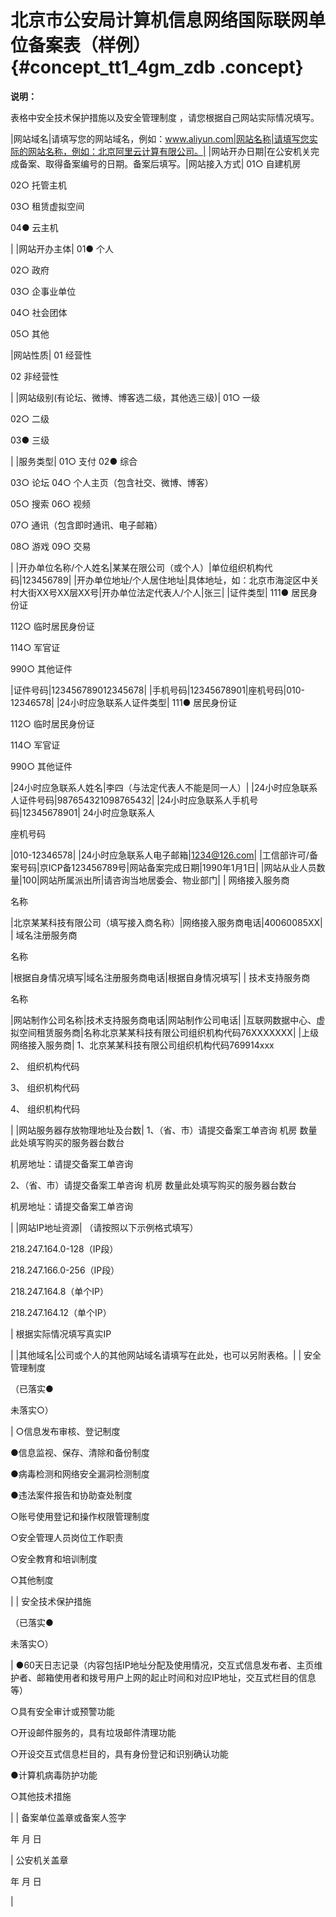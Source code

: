 # 北京市公安局计算机信息网络国际联网单位备案表（样例） {#concept_tt1_4gm_zdb .concept}

**说明：** 

表格中安全技术保护措施以及安全管理制度 ，请您根据自己网站实际情况填写。

|网站域名|请填写您的网站域名，例如：www.aliyun.com|网站名称|请填写您实际的网站名称，例如：北京阿里云计算有限公司。|
|网站开办日期|在公安机关完成备案、取得备案编号的日期。备案后填写。|网站接入方式| 01○ 自建机房

 02○ 托管主机

 03○ 租赁虚拟空间

 04● 云主机

 |
|网站开办主体| 01● 个人

 02○ 政府

 03○ 企事业单位

 04○ 社会团体

 05○ 其他

 |网站性质| 01 经营性

 02 非经营性

 |
|网站级别\(有论坛、微博、博客选二级，其他选三级\)| 01○ 一级

 02○ 二级

 03● 三级

 |
|服务类型| 01○ 支付 02● 综合

 03○ 论坛 04○ 个人主页（包含社交、微博、博客）

 05○ 搜索 06○ 视频

 07○ 通讯（包含即时通讯、电子邮箱）

 08○ 游戏 09○ 交易

 |
|开办单位名称/个人姓名|某某在限公司（或个人）|单位组织机构代码|123456789|
|开办单位地址/个人居住地址|具体地址，如：北京市海淀区中关村大街XX号XX层XX号|开办单位法定代表人/个人|张三|
|证件类型| 111● 居民身份证

 112○ 临时居民身份证

 114○ 军官证

 990○ 其他证件

 |证件号码|123456789012345678|
|手机号码|12345678901|座机号码|010-12346578|
|24小时应急联系人证件类型| 111● 居民身份证

 112○ 临时居民身份证

 114○ 军官证

 990○ 其他证件

 |24小时应急联系人姓名|李四（与法定代表人不能是同一人）|
|24小时应急联系人证件号码|987654321098765432|
|24小时应急联系人手机号码|12345678901| 24小时应急联系人

 座机号码

 |010-12346578|
|24小时应急联系人电子邮箱|1234@126.com|
|工信部许可/备案号码|京ICP备123456789号|网站备案完成日期|1990年1月1日|
|网站从业人员数量|100|网站所属派出所|请咨询当地居委会、物业部门|
| 网络接入服务商

 名称

 |北京某某科技有限公司（填写接入商名称）|网络接入服务商电话|40060085XX|
| 域名注册服务商

 名称

 |根据自身情况填写|域名注册服务商电话|根据自身情况填写|
| 技术支持服务商

 名称

 |网站制作公司名称|技术支持服务商电话|网站制作公司电话|
|互联网数据中心、虚拟空间租赁服务商|名称北京某某科技有限公司组织机构代码76XXXXXXX|
|上级网络接入服务商| 1、北京某某科技有限公司组织机构代码769914xxx

 2、 组织机构代码 

 3、 组织机构代码 

 4、 组织机构代码 

 |
|网站服务器存放物理地址及台数| 1、（省、市）请提交备案工单咨询 机房 数量此处填写购买的服务器台数台

 机房地址：请提交备案工单咨询

 2、（省、市）请提交备案工单咨询 机房 数量此处填写购买的服务器台数台

 机房地址：请提交备案工单咨询

 |
|网站IP地址资源| （请按照以下示例格式填写）

 218.247.164.0-128（IP段）

 218.247.166.0-256（IP段）

 218.247.164.8（单个IP）

 218.247.164.12（单个IP）

 | 根据实际情况填写真实IP

 |
|其他域名|公司或个人的其他网站域名请填写在此处，也可以另附表格。|
| 安全管理制度

 （已落实●

 未落实○）

 | ○信息发布审核、登记制度

 ●信息监视、保存、清除和备份制度

 ●病毒检测和网络安全漏洞检测制度

 ●违法案件报告和协助查处制度

 ○账号使用登记和操作权限管理制度

 ○安全管理人员岗位工作职责

 ○安全教育和培训制度

 ○其他制度

 |
| 安全技术保护措施

 （已落实●

 未落实○）

 | ●60天日志记录（内容包括IP地址分配及使用情况，交互式信息发布者、主页维护者、邮箱使用者和拨号用户上网的起止时间和对应IP地址，交互式栏目的信息等）

 ○具有安全审计或预警功能

 ○开设邮件服务的，具有垃圾邮件清理功能

 ○开设交互式信息栏目的，具有身份登记和识别确认功能

 ●计算机病毒防护功能

 ○其他技术措施

 |
| 备案单位盖章或备案人签字

 年 月 日

 | 公安机关盖章

 年 月 日

 |

